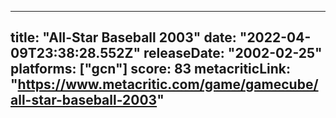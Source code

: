 
---
title: "All-Star Baseball 2003"
date: "2022-04-09T23:38:28.552Z"
releaseDate: "2002-02-25"
platforms: ["gcn"]
score: 83
metacriticLink: "https://www.metacritic.com/game/gamecube/all-star-baseball-2003"
---
